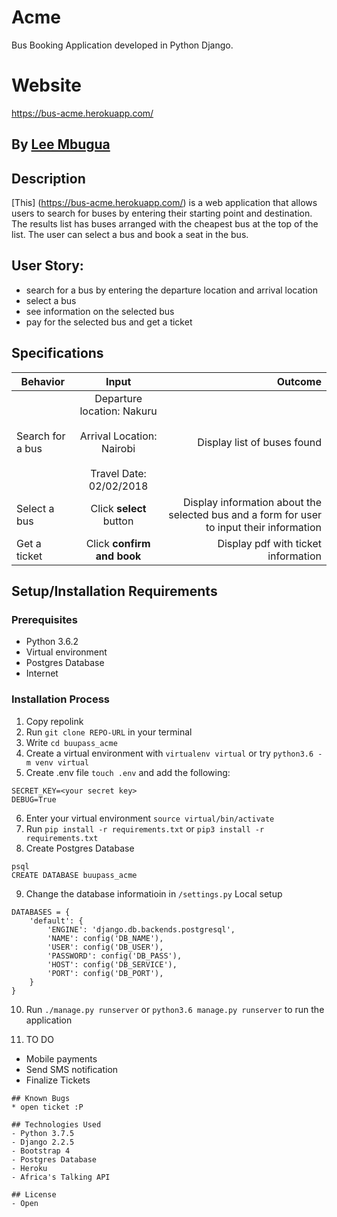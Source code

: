 # Acme
Bus Booking Application developed in Python Django.

# Website
https://bus-acme.herokuapp.com/

## By **[Lee Mbugua](https://github.com/Mbugua)**

## Description
[This] (https://bus-acme.herokuapp.com/) is a web application that allows users to search for buses by entering their starting point and destination. The results list has buses arranged with the cheapest bus at the top of the list. The user can select a bus and book a seat in the bus.

## User Story:
* search for a bus by entering the departure location and arrival location
* select a bus
* see information on the selected bus
* pay for the selected bus and get a ticket

## Specifications
| Behavior        | Input           | Outcome  |
| ------------- |:-------------:| -----:|
| Search for a bus | Departure location: Nakuru <br> <br> Arrival Location: Nairobi <br> <br> Travel Date: 02/02/2018 | Display list of buses found |
| Select a bus | Click **select** button | Display information about the selected bus and a form for user to input their information |
| Get a ticket | Click **confirm and book** | Display pdf with ticket information |

## Setup/Installation Requirements

### Prerequisites
* Python 3.6.2
* Virtual environment
* Postgres Database
* Internet

### Installation Process
1. Copy repolink
2. Run `git clone REPO-URL` in your terminal
3. Write `cd buupass_acme`
4. Create a virtual environment with `virtualenv virtual` or try `python3.6 -m venv virtual`
5. Create .env file `touch .env` and add the following:
```
SECRET_KEY=<your secret key>
DEBUG=True
```
6. Enter your virtual environment `source virtual/bin/activate`
7. Run `pip install -r requirements.txt` or `pip3 install -r requirements.txt`
8. Create Postgres Database

```
psql
CREATE DATABASE buupass_acme
```
9. Change the database informatioin in `/settings.py`
Local setup
```
DATABASES = {
    'default': {
        'ENGINE': 'django.db.backends.postgresql',
        'NAME': config('DB_NAME'),
        'USER': config('DB_USER'),
        'PASSWORD': config('DB_PASS'),
        'HOST': config('DB_SERVICE'),
        'PORT': config('DB_PORT'),
    }
}
```
10. Run `./manage.py runserver` or `python3.6 manage.py runserver` to run the application

11. TO DO
- Mobile payments
- Send SMS notification
- Finalize Tickets
```
## Known Bugs
* open ticket :P

## Technologies Used
- Python 3.7.5
- Django 2.2.5
- Bootstrap 4
- Postgres Database
- Heroku
- Africa's Talking API

## License
- Open
